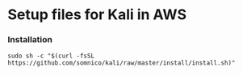 # Setup files for Kali in AWS

### Installation
```
sudo sh -c "$(curl -fsSL https://github.com/somnico/kali/raw/master/install/install.sh)"
```
